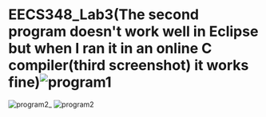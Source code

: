 # EECS348_Lab3(The second program doesn't work well in Eclipse but when I ran it in an online C compiler(third screenshot) it works fine)![program1](https://user-images.githubusercontent.com/123617113/219999290-c8e8a71f-cbb0-40d5-86b7-9a8873f7e12c.PNG)
![program2_](https://user-images.githubusercontent.com/123617113/219999330-91802399-8b04-49db-be7b-b8e19fcb0c95.png)
![program2](https://user-images.githubusercontent.com/123617113/219999350-e28f7bc3-b0ee-4b66-8aa1-7112ec59e6c6.PNG)
